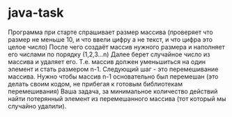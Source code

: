 # java-task
Программа при старте спрашивает размер массива (проверяет что размер не меньше 10, и что ввели цифру а не текст, и что цифра это целое число)
После чего создаёт массив нужного размера и наполняет его числами по порядку (1,2,3...n)
Далее берет случайное число из массива и удаляет его. Т.е. массив должен уменьшиться на один элемент и стать размером n-1.
Следующий шаг - это перемешивание массива. Нужно чтобы массив n-1 основательно был перемешан (это делать своим кодом, не прибегая к готовым библиотекам перемешивания)
Ваша задача, за минимальное количество действий найти потерянный элемент из перемешанного массива (тот который мы случайно удалили).

